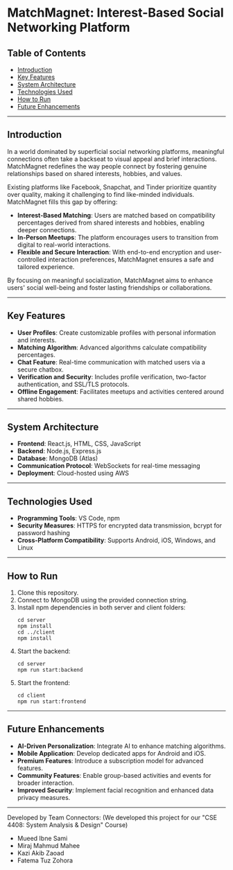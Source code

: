 # MatchMagnet: Interest-Based Social Networking Platform

## Table of Contents
- [Introduction](#introduction)
- [Key Features](#key-features)
- [System Architecture](#system-architecture)
- [Technologies Used](#technologies-used)
- [How to Run](#how-to-run)
- [Future Enhancements](#future-enhancements)

---

## Introduction
In a world dominated by superficial social networking platforms, meaningful connections often take a backseat to visual appeal and brief interactions. MatchMagnet redefines the way people connect by fostering genuine relationships based on shared interests, hobbies, and values.

Existing platforms like Facebook, Snapchat, and Tinder prioritize quantity over quality, making it challenging to find like-minded individuals. MatchMagnet fills this gap by offering:

- **Interest-Based Matching**: Users are matched based on compatibility percentages derived from shared interests and hobbies, enabling deeper connections.
- **In-Person Meetups**: The platform encourages users to transition from digital to real-world interactions.
- **Flexible and Secure Interaction**: With end-to-end encryption and user-controlled interaction preferences, MatchMagnet ensures a safe and tailored experience.

By focusing on meaningful socialization, MatchMagnet aims to enhance users' social well-being and foster lasting friendships or collaborations.

---

## Key Features
- **User Profiles**: Create customizable profiles with personal information and interests.
- **Matching Algorithm**: Advanced algorithms calculate compatibility percentages.
- **Chat Feature**: Real-time communication with matched users via a secure chatbox.
- **Verification and Security**: Includes profile verification, two-factor authentication, and SSL/TLS protocols.
- **Offline Engagement**: Facilitates meetups and activities centered around shared hobbies.

---

## System Architecture
- **Frontend**: React.js, HTML, CSS, JavaScript
- **Backend**: Node.js, Express.js
- **Database**: MongoDB (Atlas)
- **Communication Protocol**: WebSockets for real-time messaging
- **Deployment**: Cloud-hosted using AWS

---

## Technologies Used
- **Programming Tools**: VS Code, npm
- **Security Measures**: HTTPS for encrypted data transmission, bcrypt for password hashing
- **Cross-Platform Compatibility**: Supports Android, iOS, Windows, and Linux

---

## How to Run
1. Clone this repository.
2. Connect to MongoDB using the provided connection string.
3. Install npm dependencies in both server and client folders:
   ```
   cd server
   npm install
   cd ../client
   npm install
   ```
4. Start the backend:
   ```
   cd server
   npm run start:backend
   ```
5. Start the frontend:
   ```
   cd client
   npm run start:frontend
   ```

---

## Future Enhancements
- **AI-Driven Personalization**: Integrate AI to enhance matching algorithms.
- **Mobile Application**: Develop dedicated apps for Android and iOS.
- **Premium Features**: Introduce a subscription model for advanced features.
- **Community Features**: Enable group-based activities and events for broader interaction.
- **Improved Security**: Implement facial recognition and enhanced data privacy measures.

---

Developed by Team Connectors:
(We developed this project for our "CSE 4408: System Analysis & Design" Course)
- Mueed Ibne Sami
- Miraj Mahmud Mahee
- Kazi Akib Zaoad
- Fatema Tuz Zohora

